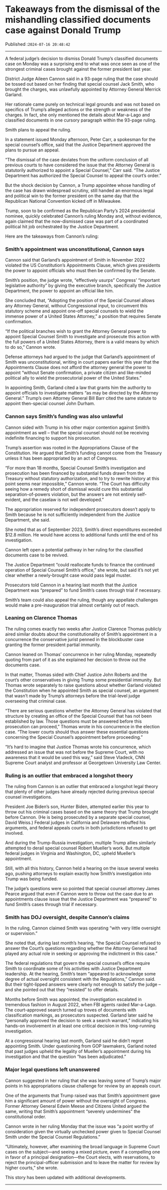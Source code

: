 # Takeaways from the dismissal of the mishandling classified documents case against Donald Trump

Published :`2024-07-16 20:48:42`

---

A federal judge’s decision to dismiss Donald Trump’s classified documents case on Monday was a surprising end to what was once seen as one of the strongest criminal cases brought against the former president last year.

District Judge Aileen Cannon said in a 93-page ruling that the case should be tossed out based on her finding that special counsel Jack Smith, who brought the charges, was unlawfully appointed by Attorney General Merrick Garland.

Her rationale came purely on technical legal grounds and was not based on specifics of Trump’s alleged actions or the strength or weakness of the charges. In fact, she only mentioned the details about Mar-a-Lago and classified documents in one cursory paragraph within the 93-page ruling.

Smith plans to appeal the ruling.

In a statement issued Monday afternoon, Peter Carr, a spokesman for the special counsel’s office, said that the Justice Department approved the plans to pursue an appeal.

“The dismissal of the case deviates from the uniform conclusion of all previous courts to have considered the issue that the Attorney General is statutorily authorized to appoint a Special Counsel,” Carr said. “The Justice Department has authorized the Special Counsel to appeal the court’s order.”

But the shock decision by Cannon, a Trump appointee whose handling of the case has drawn widespread scrutiny, still handed an enormous legal and political win to the former president on the same day that the Republican National Convention kicked off in Milwaukee.

Trump, soon to be confirmed as the Republican Party’s 2024 presidential nominee, quickly celebrated Cannon’s ruling Monday and, without evidence, again claimed that the now-dismissed case was part of a coordinated political hit job orchestrated by the Justice Department.

Here are the takeaways from Cannon’s ruling:

### Smith’s appointment was unconstitutional, Cannon says

Cannon said that Garland’s appointment of Smith in November 2022 violated the US Constitution’s Appointments Clause, which gives presidents the power to appoint officials who must then be confirmed by the Senate.

Smith’s position, the judge wrote, “effectively usurps” Congress’ “important legislative authority” by giving the executive branch, specifically the Justice Department, the power to appoint an official like him.

She concluded that, “Adopting the position of the Special Counsel allows any Attorney General, without Congressional input, to circumvent this statutory scheme and appoint one-off special counsels to wield the immense power of a United States Attorney,” a position that requires Senate confirmation.

“If the political branches wish to grant the Attorney General power to appoint Special Counsel Smith to investigate and prosecute this action with the full powers of a United States Attorney, there is a valid means by which to do so,” Cannon wrote.

Defense attorneys had argued to the judge that Garland’s appointment of Smith was unconstitutional, writing in court papers earlier this year that the Appointments Clause does not afford the attorney general the power to appoint “without Senate confirmation, a private citizen and like-minded political ally to wield the prosecutorial power of the United States.”

In appointing Smith, Garland cited a law that grants him the authority to appoint officials to investigate matters “as may be directed by the Attorney General.” Trump’s own Attorney General Bill Barr cited the same statute to appoint then-special counsel John Durham.

### Cannon says Smith’s funding was also unlawful

Cannon sided with Trump in his other major contention against Smith’s appointment as well – that the special counsel should not be receiving indefinite financing to support his prosecution.

Trump’s assertion was rooted in the Appropriations Clause of the Constitution. He argued that Smith’s funding cannot come from the Treasury unless it has been appropriated by an act of Congress.

“For more than 18 months, Special Counsel Smith’s investigation and prosecution has been financed by substantial funds drawn from the Treasury without statutory authorization, and to try to rewrite history at this point seems near impossible,” Cannon wrote. “The Court has difficulty seeing how a remedy short of dismissal would cure this substantial separation-of-powers violation, but the answers are not entirely self-evident, and the caselaw is not well developed.”

The appropriation reserved for independent prosecutors doesn’t apply to Smith because he is not sufficiently independent from the Justice Department, she said.

She noted that as of September 2023, Smith’s direct expenditures exceeded $12.8 million. He would have access to additional funds until the end of his investigation.

Cannon left open a potential pathway in her ruling for the classified documents case to be revived.

The Justice Department “could reallocate funds to finance the continued operation of Special Counsel Smith’s office,” she wrote, but said it’s not yet clear whether a newly-brought case would pass legal muster.

Prosecutors told Cannon in a hearing last month that the Justice Department was “prepared” to fund Smith’s cases through trial if necessary.

Smith’s team could also appeal the ruling, though any appellate challenges would make a pre-inauguration trial almost certainly out of reach.

### Leaning on Clarence Thomas

The ruling comes exactly two weeks after Justice Clarence Thomas publicly aired similar doubts about the constitutionality of Smith’s appointment in a concurrence the conservative jurist penned in the blockbuster case granting the former president partial immunity.

Cannon leaned on Thomas’ concurrence in her ruling Monday, repeatedly quoting from part of it as she explained her decision to throw out the documents case.

In that matter, Thomas sided with Chief Justice John Roberts and the court’s other conservatives in giving Trump some presidential immunity. But Thomas wrote separately to raise questions about whether Garland violated the Constitution when he appointed Smith as special counsel, an argument that wasn’t made by Trump’s attorneys before the trial-level judge overseeing that criminal case.

“There are serious questions whether the Attorney General has violated that structure by creating an office of the Special Counsel that has not been established by law. Those questions must be answered before this prosecution can proceed,” Thomas wrote in his concurrence in the election case. “The lower courts should thus answer these essential questions concerning the Special Counsel’s appointment before proceeding.”

“It’s hard to imagine that Justice Thomas wrote his concurrence, which addressed an issue that was not before the Supreme Court, with no awareness that it would be used this way,” said Steve Vladeck, CNN Supreme Court analyst and professor at Georgetown University Law Center.

### Ruling is an outlier that embraced a longshot theory

The ruling from Cannon is an outlier that embraced a longshot legal theory that plenty of other judges have already rejected during previous special counsel investigations.

President Joe Biden’s son, Hunter Biden, attempted earlier this year to throw out his criminal cases based on the same theory that Trump brought before Cannon. (He is being prosecuted by a separate special counsel, David Weiss.) Federal judges in California and Delaware rebuffed his arguments, and federal appeals courts in both jurisdictions refused to get involved.

And during the Trump-Russia investigation, multiple Trump allies similarly attempted to derail special counsel Robert Mueller’s work. But multiple federal judges in Virginia and Washington, DC, upheld Mueller’s appointment.

Still, with all this history, Cannon held a hearing on the issue several weeks ago, pushing attorneys to explain exactly how Smith’s investigation into Trump was being funded.

The judge’s questions were so pointed that special counsel attorney James Pearce argued that even if Cannon were to throw out the case due to an appointments clause issue that the Justice Department was “prepared” to fund Smith’s cases through trial if necessary.

### Smith has DOJ oversight, despite Cannon’s claims

In the ruling, Cannon claimed Smith was operating “with very little oversight or supervision.”

She noted that, during last month’s hearing, “the Special Counsel refused to answer the Court’s questions regarding whether the Attorney General had played any actual role in seeking or approving the indictment in this case.”

The federal regulations that govern the special counsel’s office require Smith to coordinate some of his activities with Justice Department leadership. At the hearing, Smith’s team “appeared to acknowledge some degree of actual oversight consistent with the Regulations,” Cannon said. But their tight-lipped answers were clearly not enough to satisfy the judge – and she pointed out that they “resisted” to offer details.

Months before Smith was appointed, the investigation escalated in tremendous fashion in August 2022, when FBI agents raided Mar-a-Lago. The court-approved search turned up troves of documents with classification markings, as prosecutors suspected. Garland later said he “personally approved the decision to seek a search warrant,” indicating his hands-on involvement in at least one critical decision in this long-running investigation.

At a congressional hearing last month, Garland said he didn’t regret appointing Smith. Under questioning from GOP lawmakers, Garland noted that past judges upheld the legality of Mueller’s appointment during his investigation and that the question “has been adjudicated.”

### Major legal questions left unanswered

Cannon suggested in her ruling that she was leaving some of Trump’s major points in his appropriations clause challenge for review by an appeals court.

One of the arguments that Trump raised was that Smith’s appointment gave him a significant amount of power without the oversight of Congress. Former Attorney General Edwin Meese and Citizens United argued the same, writing that Smith’s appointment “severely undermines” the constitutional order.

Cannon wrote in her ruling Monday that the issue was “a point worthy of consideration given the virtually unchecked power given to Special Counsel Smith under the Special Counsel Regulations.”

“Ultimately, however, after examining the broad language in Supreme Court cases on the subject—and seeing a mixed picture, even if a compelling one in favor of a principal designation—the Court elects, with reservations, to reject the principal-officer submission and to leave the matter for review by higher courts,” she wrote.

This story has been updated with additional developments.

---

